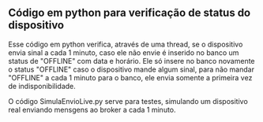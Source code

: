 ## Código em python para verificação de status do dispositivo

Esse código em python verifica, através de uma thread, se o dispositivo envia sinal a cada 1 minuto, caso ele não envie é inserido no banco um status de "OFFLINE" com data e horário. Ele só insere no banco novamente o status "OFFLINE" caso o dispositivo mande algum sinal, para não mandar "OFFLINE" a cada 1 minuto para o banco, ele envia somente a primeira vez de indisponibilidade.

O código SimulaEnvioLive.py serve para testes, simulando um dispositivo real enviando mensgens ao broker a cada 1 minuto.